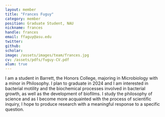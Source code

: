 ```yaml
---
layout: member
title: "Frances Fuguy"
category: member 
position: Graduate Student, NAU
nickname: frances
handle: frances
email: ffaguy@asu.edu
twitter: 
github: 
scholar: 
image: /assets/images/team/frances.jpg
cv: /assets/pdfs/fuguy-CV.pdf
alum: true
---
```

I am a student in Barrett, the Honors College, majoring in Microbiology with a minor in Philosophy. I plan to graduate in 2024 and I am interested in bacterial motility and the biochemical processes involved in bacterial growth, as well as the development of biofilms. I study the philosophy of science and as I become more acquainted with the process of scientific inquiry, I hope to produce research with a meaningful response to a specific question.